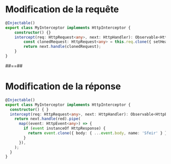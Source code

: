 <!-- .slide: class="with-code inconsolata" -->

# Modification de la requête

```typescript
@Injectable()
export class MyInterceptor implements HttpInterceptor {
    constructor() {}
    intercept(req: HttpRequest<any>, next: HttpHandler): Observable<HttpEvent<any>> {
        const clonedRequest: HttpRequest<any> = this.req.clone({ setHeaders: { Authorization: 'Bearer Nicolas' } });
        return next.handle(clonedRequest);
    }
}
```

<!-- .element: class="medium-code" -->

##==##

<!-- .slide: class="with-code inconsolata" -->

# Modification de la réponse

```typescript
@Injectable()
export class MyInterceptor implements HttpInterceptor {
  constructor() { }
  intercept(req: HttpRequest<any>, next: HttpHandler): Observable<HttpEvent<any>> {
    return next.handle(red).pipe(
      map((event: HttpEvent<any>) => {
        if (event instanceOf HttpResponse) {
          return event.clone({ body: { ...event.body, name: 'Sfeir' } });
        }
      }),
    );
  }
}
```
<!-- .element: class="big-code" -->
